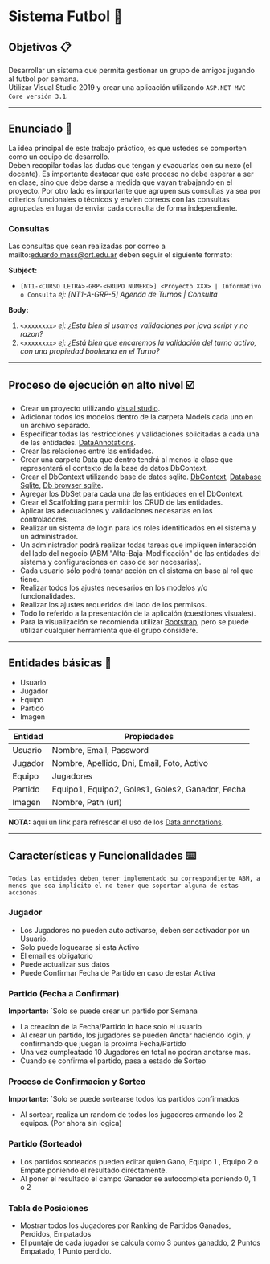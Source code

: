 # Sistema Futbol 📖

## Objetivos 📋

Desarrollar un sistema que permita gestionar un grupo de amigos jugando al futbol por semana.\
Utilizar Visual Studio 2019 y crear una aplicación utilizando `ASP.NET MVC Core versión 3.1`.

---------------------------------------

## Enunciado 📢

La idea principal de este trabajo práctico, es que ustedes se comporten como un equipo de desarrollo.\
Deben recopilar todas las dudas que tengan y evacuarlas con su nexo (el docente). 
Es importante destacar que este proceso no debe esperar a ser en clase, sino que debe darse a medida que vayan trabajando en el proyecto. 
Por otro lado es importante que agrupen sus consultas ya sea por criterios funcionales o técnicos y envíen correos con las consultas agrupadas en lugar de enviar cada consulta de forma independiente.

### Consultas

Las consultas que sean realizadas por correo a mailto:eduardo.mass@ort.edu.ar deben seguir el siguiente formato:

**Subject:**

- `[NT1-<CURSO LETRA>-GRP-<GRUPO NUMERO>] <Proyecto XXX> | Informativo o Consulta` *ej: [NT1-A-GRP-5] Agenda de Turnos | Consulta*

**Body:**

1. `<xxxxxxxx>` *ej: ¿Esta bien si usamos validaciones por java script y no razon?*
2. `<xxxxxxxx>` *ej: ¿Está bien que encaremos la validación del turno activo, con una propiedad booleana en el Turno?*

---------------------------------------

## Proceso de ejecución en alto nivel ☑️

- Crear un proyecto utilizando [visual studio].
- Adicionar todos los modelos dentro de la carpeta Models cada uno en un archivo separado.
- Especificar todas las restricciones y validaciones solicitadas a cada una de las entidades. [DataAnnotations].
- Crear las relaciones entre las entidades.
- Crear una carpeta Data que dentro tendrá al menos la clase que representará el contexto de la base de datos DbContext.
- Crear el DbContext utilizando base de datos sqlite. [DbContext], [Database Sqlite], [Db browser sqlite].
- Agregar los DbSet para cada una de las entidades en el DbContext.
- Crear el Scaffolding para permitir los CRUD de las entidades.
- Aplicar las adecuaciones y validaciones necesarias en los controladores.
- Realizar un sistema de login para los roles identificados en el sistema y un administrador.
- Un administrador podrá realizar todas tareas que impliquen interacción del lado del negocio (ABM "Alta-Baja-Modificación" de las entidades del sistema y configuraciones en caso de ser necesarias).
- Cada usuario sólo podrá tomar acción en el sistema en base al rol que tiene.
- Realizar todos los ajustes necesarios en los modelos y/o funcionalidades.
- Realizar los ajustes requeridos del lado de los permisos.
- Todo lo referido a la presentación de la aplicaión (cuestiones visuales).
- Para la visualización se recomienda utilizar [Bootstrap], pero se puede utilizar cualquier herramienta que el grupo considere.

---------------------------------------

## Entidades básicas 📄

- Usuario
- Jugador
- Equipo
- Partido
- Imagen


| Entidad | Propiedades |
| ----- | ----- |
| Usuario | Nombre, Email, Password |
| Jugador | Nombre, Apellido, Dni, Email, Foto, Activo |
| Equipo | Jugadores |
| Partido | Equipo1, Equipo2, Goles1, Goles2, Ganador, Fecha |
| Imagen | Nombre, Path (url) |

**NOTA:** aquí un link para refrescar el uso de los [Data annotations].

---------------------------------------

## Características y Funcionalidades ⌨️

`Todas las entidades deben tener implementado su correspondiente ABM, a menos que sea implícito el no tener que soportar alguna de estas acciones.`


### Jugador

- Los Jugadores no pueden auto activarse, deben ser activador por un Usuario.
- Solo puede loguearse si esta Activo
- El email es obligatorio
- Puede actualizar sus datos
- Puede Confirmar Fecha de Partido en caso de estar Activa

### Partido (Fecha a Confirmar)

**Importante:** `Solo se puede crear un partido por Semana

- La creacion de la Fecha/Partido lo hace solo el usuario
- Al crear un partido, los jugadores se pueden Anotar haciendo login, y confirmando que juegan la proxima Fecha/Partido
- Una vez cumpleatado 10 Jugadores en total no podran anotarse mas.
- Cuando se confirma el partido, pasa a estado de Sorteo


### Proceso de Confirmacion y Sorteo

**Importante:** `Solo se puede sortearse todos los partidos confirmados

- Al sortear, realiza un random de todos los jugadores armando los 2 equipos. (Por ahora sin logica)

### Partido (Sorteado)
- Los partidos sorteados pueden editar quien Gano, Equipo 1 , Equipo 2 o Empate poniendo el resultado directamente.
- Al poner el resultado el campo Ganador se autocompleta poniendo 0, 1 o 2

### Tabla de Posiciones

- Mostrar todos los Jugadores por Ranking de Partidos Ganados, Perdidos, Empatados
- El puntaje de cada jugador se calcula como 3 puntos ganaddo, 2 Puntos Empatado, 1 Punto perdido.


[//]: # (referencias externas)
   [visual studio]: <https://visualstudio.microsoft.com/en/vs/>
   [Data annotations]: <https://www.c-sharpcorner.com/UploadFile/af66b7/data-annotations-for-mvc/>
   [Bootstrap]: <https://getbootstrap.com/>
   [DbContext]: <https://docs.microsoft.com/en-us/dotnet/api/microsoft.entityframeworkcore.dbcontext?view=efcore-3.1>
   [Database Sqlite]: <https://docs.microsoft.com/en-us/ef/core/providers/sqlite/?tabs=dotnet-core-cli>
   [Db browser sqlite]: <https://sqlitebrowser.org/>
   [DataAnnotations]: <https://docs.microsoft.com/en-us/dotnet/api/system.componentmodel.dataannotations?view=netcore-3.1>